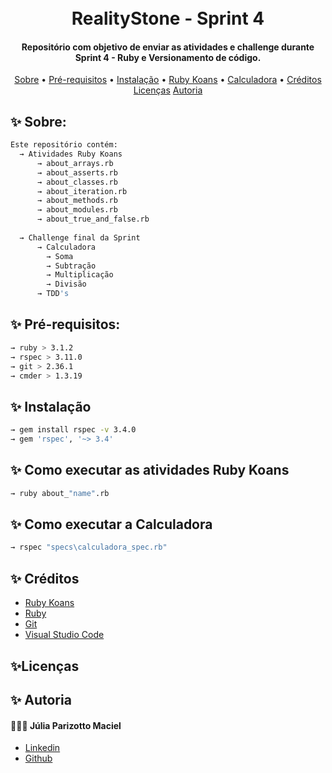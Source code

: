 <h1 align="center">
  <br>
  RealityStone - Sprint 4  
  <br>
</h1>

<h4 align="center">Repositório com objetivo de enviar as atividades e challenge durante Sprint 4 - Ruby e Versionamento de código.</h4>

<p align="center">
  <a href="#sobres">Sobre</a> •
  <a href="#pre-requisitos">Pré-requisitos</a> •
  <a href="#instalacao">Instalação</a> •
  <a href="#como-executar-as-atividades-ruby-koans">Ruby Koans</a> •
  <a href="#como-executar-a-calculadora">Calculadora</a> •
  <a href="#creditos">Créditos</a>
  <a href="#licencas">Licenças</a>
  <a href="#autoria">Autoria</a>
</p>

## ✨ Sobre:
```bash
Este repositório contém:
  → Atividades Ruby Koans
      → about_arrays.rb
      → about_asserts.rb
      → about_classes.rb
      → about_iteration.rb
      → about_methods.rb
      → about_modules.rb
      → about_true_and_false.rb
      
  → Challenge final da Sprint
      → Calculadora
        → Soma
        → Subtração
        → Multiplicação
        → Divisão
      → TDD's
```

## ✨ Pré-requisitos:
```bash
→ ruby > 3.1.2
→ rspec > 3.11.0
→ git > 2.36.1
→ cmder > 1.3.19
```

## ✨ Instalação
```bash
→ gem install rspec -v 3.4.0
→ gem 'rspec', '~> 3.4'
```

## ✨ Como executar as atividades Ruby Koans
```bash
→ ruby about_"name".rb
```

## ✨ Como executar a Calculadora
```bash
→ rspec "specs\calculadora_spec.rb"
```

## ✨ Créditos
- [Ruby Koans](http://rubykoans.com/)
- [Ruby](https://rubyinstaller.org/downloads/)
- [Git](https://git-scm.com/)
- [Visual Studio Code](https://code.visualstudio.com/download)

## ✨Licenças


## ✨ Autoria
#### 👱🏻‍♀️ Júlia Parizotto Maciel
- [Linkedin](https://www.linkedin.com/in/j%C3%BAlia-parizotto-maciel/)
- [Github](https://github.com/juliaparizotto)

